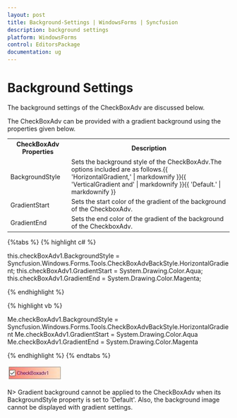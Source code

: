 ```yaml
---
layout: post
title: Background-Settings | WindowsForms | Syncfusion
description: background settings
platform: WindowsForms
control: EditorsPackage
documentation: ug
---
```


# Background Settings

The background settings of the CheckBoxAdv are discussed below.

The CheckBoxAdv can be provided with a gradient background using the properties given below.


<table>
<tr>
<th>
CheckBoxAdv Properties</th><th>
Description</th></tr>
<tr>
<td>
BackgroundStyle</td><td>
Sets the background style of the CheckBoxAdv.The options included are as follows.{{ 'HorizontalGradient,' | markdownify }}{{ 'VerticalGradient and' | markdownify }}{{ 'Default.' | markdownify }}</td></tr>
<tr>
<td>
GradientStart</td><td>
Sets the start color of the gradient of the background of the CheckboxAdv.</td></tr>
<tr>
<td>
GradientEnd</td><td>
Sets the end color of the gradient of the background of the CheckboxAdv.</td></tr>
</table>

{%tabs %}
{% highlight c# %}

this.checkBoxAdv1.BackgroundStyle = Syncfusion.Windows.Forms.Tools.CheckBoxAdvBackStyle.HorizontalGradient;
this.checkBoxAdv1.GradientStart = System.Drawing.Color.Aqua;
this.checkBoxAdv1.GradientEnd = System.Drawing.Color.Magenta;

{% endhighlight %}

{% highlight vb %}

Me.checkBoxAdv1.BackgroundStyle = Syncfusion.Windows.Forms.Tools.CheckBoxAdvBackStyle.HorizontalGradient
Me.checkBoxAdv1.GradientStart = System.Drawing.Color.Aqua
Me.checkBoxAdv1.GradientEnd = System.Drawing.Color.Magenta

{% endhighlight %}
{% endtabs %}

 ![Windows forms CheckBoxAdv gradient style applied in background](Overview_images/CheckBoxAdv_backgroundcolor.jpeg)


N> Gradient background cannot be applied to the CheckBoxAdv when its BackgroundStyle property is set to 'Default'. Also, the background image cannot be displayed with gradient settings.


